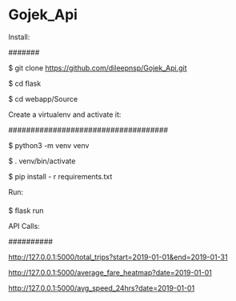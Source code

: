 # Gojek_Api

Install:

#######

$ git clone https://github.com/dileepnsp/Gojek_Api.git

$ cd flask

$ cd webapp/Source


Create a virtualenv and activate it:

####################################

$ python3 -m venv venv

$ . venv/bin/activate

$ pip install - r requirements.txt

Run:

####

$ flask run

API Calls:

##########

http://127.0.0.1:5000/total_trips?start=2019-01-01&end=2019-01-31


http://127.0.0.1:5000/average_fare_heatmap?date=2019-01-01


http://127.0.0.1:5000/avg_speed_24hrs?date=2019-01-01


